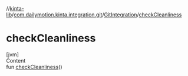 //[kinta-lib](../../../index.md)/[com.dailymotion.kinta.integration.git](../index.md)/[GitIntegration](index.md)/[checkCleanliness](check-cleanliness.md)



# checkCleanliness  
[jvm]  
Content  
fun [checkCleanliness](check-cleanliness.md)()  




